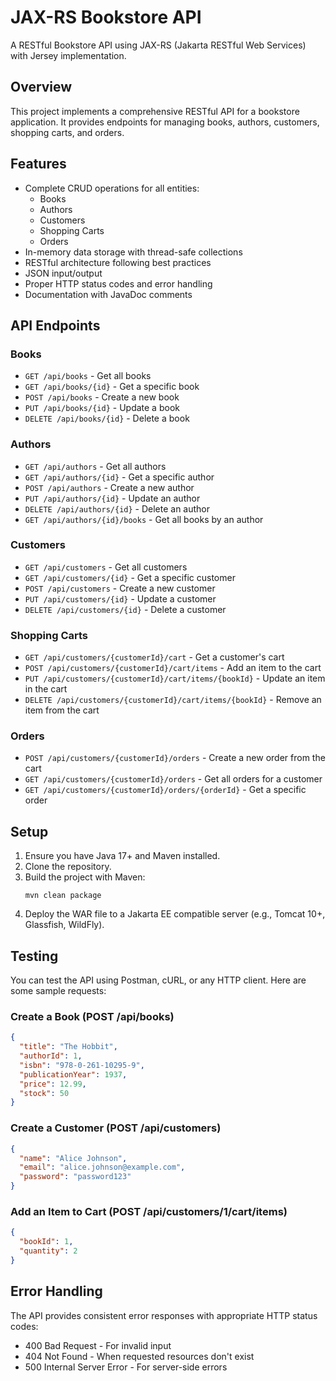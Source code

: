 # JAX-RS Bookstore API

A RESTful Bookstore API using JAX-RS (Jakarta RESTful Web Services) with Jersey implementation.

## Overview

This project implements a comprehensive RESTful API for a bookstore application. It provides endpoints for managing books, authors, customers, shopping carts, and orders.

## Features

- Complete CRUD operations for all entities:
  - Books
  - Authors
  - Customers
  - Shopping Carts
  - Orders
- In-memory data storage with thread-safe collections
- RESTful architecture following best practices
- JSON input/output
- Proper HTTP status codes and error handling
- Documentation with JavaDoc comments

## API Endpoints

### Books

- `GET /api/books` - Get all books
- `GET /api/books/{id}` - Get a specific book
- `POST /api/books` - Create a new book
- `PUT /api/books/{id}` - Update a book
- `DELETE /api/books/{id}` - Delete a book

### Authors

- `GET /api/authors` - Get all authors
- `GET /api/authors/{id}` - Get a specific author
- `POST /api/authors` - Create a new author
- `PUT /api/authors/{id}` - Update an author
- `DELETE /api/authors/{id}` - Delete an author
- `GET /api/authors/{id}/books` - Get all books by an author

### Customers

- `GET /api/customers` - Get all customers
- `GET /api/customers/{id}` - Get a specific customer
- `POST /api/customers` - Create a new customer
- `PUT /api/customers/{id}` - Update a customer
- `DELETE /api/customers/{id}` - Delete a customer

### Shopping Carts

- `GET /api/customers/{customerId}/cart` - Get a customer's cart
- `POST /api/customers/{customerId}/cart/items` - Add an item to the cart
- `PUT /api/customers/{customerId}/cart/items/{bookId}` - Update an item in the cart
- `DELETE /api/customers/{customerId}/cart/items/{bookId}` - Remove an item from the cart

### Orders

- `POST /api/customers/{customerId}/orders` - Create a new order from the cart
- `GET /api/customers/{customerId}/orders` - Get all orders for a customer
- `GET /api/customers/{customerId}/orders/{orderId}` - Get a specific order

## Setup

1. Ensure you have Java 17+ and Maven installed.
2. Clone the repository.
3. Build the project with Maven:
   ```
   mvn clean package
   ```
4. Deploy the WAR file to a Jakarta EE compatible server (e.g., Tomcat 10+, Glassfish, WildFly).

## Testing

You can test the API using Postman, cURL, or any HTTP client. Here are some sample requests:

### Create a Book (POST /api/books)
```json
{
  "title": "The Hobbit",
  "authorId": 1,
  "isbn": "978-0-261-10295-9",
  "publicationYear": 1937,
  "price": 12.99,
  "stock": 50
}
```

### Create a Customer (POST /api/customers)
```json
{
  "name": "Alice Johnson",
  "email": "alice.johnson@example.com",
  "password": "password123"
}
```

### Add an Item to Cart (POST /api/customers/1/cart/items)
```json
{
  "bookId": 1,
  "quantity": 2
}
```

## Error Handling

The API provides consistent error responses with appropriate HTTP status codes:
- 400 Bad Request - For invalid input
- 404 Not Found - When requested resources don't exist
- 500 Internal Server Error - For server-side errors
